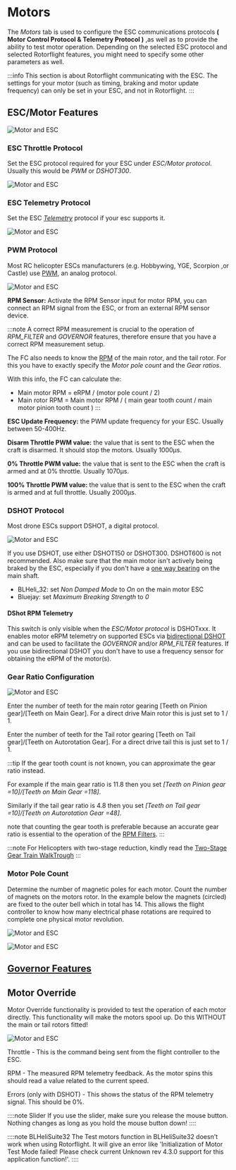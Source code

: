 # Motors

The *Motors* tab is used to configure the ESC communications protocols **( Motor Control Protocol & Telemetry Protocol )** ,as well as to provide the ability to test motor operation. Depending on the selected ESC protocol and selected Rotorflight features, you might need to specify some other parameters as well.

:::info
This section is about Rotorflight communicating with the ESC. The settings for your motor (such as timing, braking and motor update frequency) can only be set in your ESC, and not in Rotorflight.
:::

## ESC/Motor Features

![Motor and ESC](../img/motor-main.png)

### ESC Throttle Protocol

Set the ESC protocol required for your ESC under *ESC/Motor protocol*. Usually this would be *PWM* or *DSHOT300*.

![Motor and ESC](../img/motor-protocol.png)

### ESC Telemetry Protocol

Set the ESC [*Telemetry*](/docs/setup/ESC-Telemetry.md) protocol if your esc supports it.

![Motor and ESC](../img/motor-telem.png)



### PWM Protocol
Most RC helicopter ESCs manufacturers (e.g. Hobbywing, YGE, Scorpion ,or Castle) use [PWM](https://en.wikipedia.org/wiki/Servo_control), an analog protocol.

![Motor and ESC](../img/motor-pwm.png)

**RPM Sensor:** Activate the RPM Sensor input for motor RPM, you can connect an RPM signal from the ESC, or from an external RPM sensor device.

:::note
A correct RPM measurement is crucial to the operation of *RPM_FILTER* and *GOVERNOR* features, therefore ensure that you have a correct RPM measurement setup. 

The FC also needs to know the [RPM](/docs/setup/Rpm-Measurement.mdx) of the main rotor, and the tail rotor. For this you have to exactly specify the *Motor pole count* and the *Gear ratios*.

With this info, the FC can calculate the:

- Main motor RPM = eRPM / (motor pole count / 2)
- Main rotor RPM = Main motor RPM / ( main gear tooth count / main motor pinion tooth count )
:::

**ESC Update Frequency:** the PWM update frequency for your ESC. Usually between 50-400Hz.

**Disarm Throttle PWM value:** the value that is sent to the ESC when the craft is disarmed. It should stop the motors. Usually 1000µs.

**0% Throttle PWM value:** the value that is sent to the ESC when the craft is armed and at 0% throttle. Usually 1070µs.

**100% Throttle PWM value:** the value that is sent to the ESC when the craft is armed and at full throttle. Usually 2000µs.

### DSHOT Protocol
Most drone ESCs support DSHOT, a digital protocol.

![Motor and ESC](../img/motor-dshot.png)

If you use DSHOT, use either DSHOT150 or DSHOT300. DSHOT600 is not recommended. Also make sure that the main motor isn't actively being braked by the ESC, especially if you don't have a [one way bearing](https://youtu.be/ahWzhT5Bn28) on the main shaft.
- BLHeli_32: set *Non Damped Mode* to *On* on the main motor ESC
- Bluejay: set *Maximum Breaking Strength* to *0*

#### DShot RPM Telemetry 
This switch is only visible when the *ESC/Motor protocol* is DSHOTxxx. It enables motor eRPM telemetry on supported ESCs via [bidirectional DSHOT](/docs/setup/Rpm-Measurement.mdx#bi-directional-dshot) and can be used to facilitate the *GOVERNOR* and/or *RPM_FILTER* features. If you use bidirectional DSHOT you don't have to use a frequency sensor for obtaining the eRPM of the motor(s).

### Gear Ratio Configuration

![Motor and ESC](../img/motor-gear-ratio.png)

Enter the number of teeth for the main rotor gearing [Teeth on Pinion gear]/[Teeth on Main Gear]. For a direct drive Main rotor this is just set to 1 / 1.

Enter the number of teeth for the Tail rotor gearing [Teeth on Tail gear]/[Teeth on Autorotation Gear]. For a direct drive tail this is just set to 1 / 1.

:::tip
If the gear tooth count is not known, you can approximate the gear ratio instead.

For example if the main gear ratio is 11.8 then you set *[Teeth on Pinion gear =10]/[Teeth on Main Gear =118]*.

Similarly if the tail gear ratio is 4.8 then you set *[Teeth on Tail gear =10]/[Teeth on Autorotation Gear =48]*.

note that counting the gear tooth is preferable because an accurate gear ratio is essential to the operation of the [RPM Filters](/docs/setup/RPM-Filters.md).
:::

:::note
For Helicopters with two-stage reduction, kindly read the [Two-Stage Gear Train WalkTrough](/docs/setup/Two-Stage-Gear-Train-Ratios.md)
:::

### Motor Pole Count
Determine the number of magnetic poles for each motor. Count the number of magnets on the motors rotor. In the example below the magnets (circled) are fixed to the outer bell which in total has 14. This allows the flight controller to know how many electrical phase rotations are required to complete one physical motor revolution.

![Motor and ESC](../img/motor-pole-count-1.png)

![Motor and ESC](../img/motor-pole-count-2.png)

## [Governor Features](/docs/setup/Governor.md#governor-mode)

## Motor Override
Motor Override functionality is provided to test the operation of each motor directly. This functionality will make the motors spool up. Do this WITHOUT the main or tail rotors fitted!

![Motor and ESC](../img/motor-6.png)

Throttle - This is the command being sent from the flight controller to the ESC.

RPM - The measured RPM telemetry feedback. As the motor spins this should read a value related to the current speed.

Errors (only with DSHOT) - This shows the status of the RPM telemetry signal. This should be 0%.

::::note Slider
If you use the slider, make sure you release the mouse button. Nothing changes as long as you hold the mouse button down!
::::

::::note BLHeliSuite32
The Test motors function in BLHeliSuite32 doesn't work when using Rotorflight. It will give an error like 'Initialization of Motor Test Mode failed! Please check current Unknown rev 4.3.0 support for this application function!'.
::::
